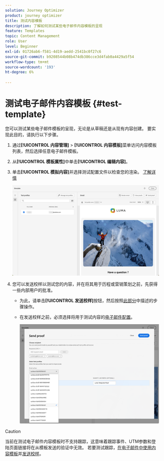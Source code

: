 ```yaml
---
solution: Journey Optimizer
product: journey optimizer
title: 测试内容模板
description: 了解如何测试某些电子邮件内容模板的呈现
feature: Templates
topic: Content Management
role: User
level: Beginner
exl-id: 01726ab6-f581-4d19-aedd-2541bc0f27c6
source-git-commit: b9208544b08b474db386cce3d4fab0a4429a5f54
workflow-type: tm+mt
source-wordcount: '193'
ht-degree: 6%

---
```


# 测试电子邮件内容模板 {#test-template}

您可以测试某些电子邮件模板的呈现，无论是从草稿还是从现有内容创建。 要实现此目的，请执行以下步骤。

1. 通过&#x200B;**[!UICONTROL 内容管理]** > **[!UICONTROL 内容模板]**&#x200B;菜单访问内容模板列表，然后选择任意电子邮件模板。

1. 从&#x200B;**[!UICONTROL 模板属性]**&#x200B;中单击&#x200B;**[!UICONTROL 编辑内容]**。

1. 单击&#x200B;**[!UICONTROL 模拟内容]**&#x200B;并选择测试配置文件以检查您的渲染。 [了解详情](../content-management/preview-test.md)

   ![](assets/content-template-stimulate.png)

1. 您可以发送校样以测试您的内容，并在将其用于历程或营销策划之前，先获得一些内部用户的批准。

   * 为此，请单击&#x200B;**[!UICONTROL 发送校样]**&#x200B;按钮，然后按照[此部分](../content-management/proofs.md)中描述的步骤操作。

   * 在发送校样之前，必须选择将用于测试内容的[电子邮件配置](../configuration/channel-surfaces.md)。

     ![](assets/content-template-stimulate-proof-surface.png)

>[!CAUTION]
>
>当前在测试电子邮件内容模板时不支持跟踪，这意味着跟踪事件、UTM参数和登陆页面链接将在从模板发送的验证中无效。 若要测试跟踪，[在电子邮件中使用内容模板](../email/use-email-templates.md)并[发送校样](../content-management/preview-test.md#send-proofs)。
